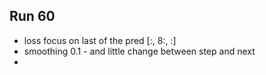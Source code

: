## Run 60

* loss focus on last of the pred [:, 8:, :]
* smoothing 0.1 - and little change between step and next
* 
